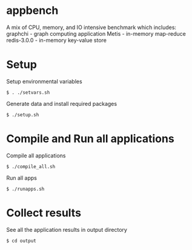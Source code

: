 # appbench

A mix of CPU, memory, and IO intensive benchmark which includes:
graphchi - graph computing application
Metis - in-memory map-reduce
redis-3.0.0 - in-memory key-value store

# Setup 

Setup environmental variables


	$ . ./setvars.sh

Generate data and install required packages

	$ ./setup.sh


# Compile and Run all applications

Compile all applications

	$ ./compile_all.sh

Run all apps

	$ ./runapps.sh

# Collect results

See all the application results in output directory

	$ cd output
